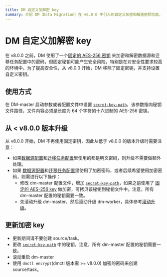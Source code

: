 ```yaml
---
title: DM 自定义加解密 key
summary: 介绍 DM（Data Migration）在 v8.0.0 中引入的自定义加密和解密密钥功能，以及如何在使用 DM 进行数据迁移时配置和使用该功能。
---
```


# DM 自定义加解密 key

在 v8.0.0 之前，DM 使用了一个[固定的 AES-256 密钥](https://github.com/pingcap/tiflow/blob/1252979421fc83ffa2a1548d981e505f7fc0b909/dm/pkg/encrypt/encrypt.go#L27) 来加密和解密数据源和迁移任务配置中的密码，但固定秘钥可能产生安全风险，特别是在对安全性要求较高的环境中。为了提高安全性，从 v8.0.0 开始，DM 移除了固定密钥，并支持设置自定义密钥。

## 使用方式

在 DM-master 启动参数或者配置文件中设置 [`secret-key-path`](/dm/dm-master-configuration-file.md)，该参数指向秘钥文件路径，文件内容必须是长度为 64 个字符的十六进制的 AES-256 密钥。

## 从 < v8.0.0 版本升级

从 v8.0.0 开始，DM 不再使用固定密钥，因此从低于 v8.0.0 的版本升级时需要注意：

- 如果[数据源配置](/dm/dm-source-configuration-file.md)和[迁移任务配置](/dm/task-configuration-file-full.md)里使用的都是明文密码，则升级不需要做额外处理。
- 如果 [数据源配置](/dm/dm-source-configuration-file.md)和[迁移任务配置](/dm/task-configuration-file-full.md)里使用了加密密码，或者后续希望使用加密密码，则需进行以下操作：
    - 修改 dm-master 配置文件，增加 [`secret-key-path`](/dm/dm-master-configuration-file.md)，如果之前使用了 [固定的 AES-256 key](https://github.com/pingcap/tiflow/blob/1252979421fc83ffa2a1548d981e505f7fc0b909/dm/pkg/encrypt/encrypt.go#L27) 做加密，可拷贝该秘钥到秘钥文件中。注意，所有 dm-master 配置的秘钥需要一致。
    - 先滚动升级 dm-master，然后滚动升级 dm-worker，具体参考[滚动升级](/dm/maintain-dm-using-tiup.md#滚动升级)。

## 更新加密 key

- 更新期间请不要创建 source/task。
- 更改 [`secret-key-path`](/dm/dm-master-configuration-file.md) 中的秘钥。注意，所有 dm-master 配置的秘钥需要一致。
- 滚动重启 dm-master
- 使用 `dmctl encrypt`(dmctl 版本需 >= v8.0.0) 加密的密码来创建 source/task。
